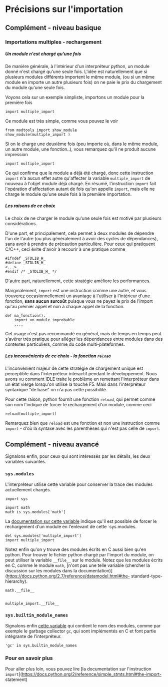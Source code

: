 
# Précisions sur l'importation

## Complément - niveau basique

### Importations multiples - rechargement

##### Un module n'est chargé qu'une fois

De manière générale, à l'intérieur d'un interpréteur python, un module donné
n'est chargé qu'une seule fois. L'idée est naturellement que si plusieurs
modules différents importent le même module, (ou si un même module en importe un
autre plusieurs fois) on ne paie le prix du chargement du module qu'une seule
fois.

Voyons cela sur un exemple simpliste, importons un module pour la première fois


    import multiple_import

Ce module est très simple, comme vous pouvez le voir


    from modtools import show_module
    show_module(multiple_import )

Si on le charge une deuxième fois (peu importe où, dans le même module, un autre
module, une fonction..), vous remarquez qu'il ne produit aucune impression


    import multiple_import 

Ce qui confirme que le module a déjà été chargé, donc cette instruction `import`
n'a aucun effet autre qu'affecter la variable `multiple_import` de nouveau à
l'objet module déjà chargé. En résumé, l'instruction `import` fait l'opération
d'affectation autant de fois qu'on appelle `import`, mais elle ne charge le
module qu'une seule fois à la première importation.

##### Les raisons de ce choix

Le choix de ne charger le module qu'une seule fois est motivé par plusieurs
considérations.

D'une part, et principalement, cela permet à deux modules de dépendre l'un de
l'autre (ou plus généralement à avoir des cycles de dépendances), sans avoir à
prendre de précaution particulière. Pour ceux qui pratiquent C/C++, ceci évite
d'avoir à recourir à une pratique comme

    #ifndef _STDLIB_H_
    #define _STDLIB_H_
    <...>
    #endif /* _STDLIB_H_ */

D'autre part, naturellement, cette stratégie améliore les performances.

Marginalement, `import` est une instruction comme une autre, et vous trouverez
occasionnellement un avantage à l'utiliser à l'intérieur d'une fonction, **sans
aucun surcoût** puisque vous ne payez le prix de l'import qu'au premier appel et
non à chaque appel de la fonction.

    def ma_fonction():
        import un_module_improbable
        ....

Cet usage n'est pas recommandé en général, mais de temps en temps peut s'avérer
très pratique pour alléger les dépendances entre modules dans des contextes
particuliers, comme du code multi-plateformes.

##### Les inconvénients de ce choix - la fonction `reload`

L'inconvénient majeur de cette stratégie de chargement unique est perceptible
dans l'interpréteur interactif pendant le développement. Nous avons vu comment
IDLE traite le problème en remettant l'interpréteur dans un état vierge
lorsqu'on utilise la touche F5. Mais dans l'interpréteur syntaxique "de base" on
n'a pas cette possibilité.

Pour cette raison, python fournit une fonction `reload`, qui permet comme son
nom l'indique de forcer le rechargement d'un module, comme ceci


    reload(multiple_import)

Remarquez bien que `reload` est une fonction et non une instruction comme
`import` - d'où la syntaxe avec les parenthèses qui n'est pas celle de `import`.

## Complément - niveau avancé

Signalons enfin, pour ceux qui sont intéressés par les détails, les deux
variables suivantes.

### `sys.modules`

L'interpréteur utilise cette variable pour conserver la trace des modules
actuellement chargés.


    import sys
    
    import math
    math is sys.modules['math']

La [documentation sur cette
variable](https://docs.python.org/2/library/sys.html#sys.modules) indique qu'il
est possible de forcer le rechargement d'un module en l'enlevant de cette
`sys.modules.


    del sys.modules['multiple_import']
    import multiple_import

Notez enfin qu'on y trouve des modules écrits en C aussi bien qu'en python. Pour
trouver le fichier python chargé par l'import du module, on peut utiliser la
variable `__file__` sur le module. Notez que les modules écrits en C, comme le
module `math`, [n'ont pas une telle variable (chercher la discussion sur les
modules dans la
documentation)](https://docs.python.org/2.7/reference/datamodel.html#the-
standard-type-hierarchy).


    math.__file__


    multiple_import.__file__

### `sys.builtin_module_names`

Signalons enfin [cette
variable](https://docs.python.org/2/library/sys.html#sys.builtin_module_names)
qui contient le nom des modules, comme par exemple le garbage collector `gc`,
qui sont implémentés en C et font partie intégrante de l'interpréteur.


    'gc' in sys.builtin_module_names

### Pour en savoir plus

Pour aller plus loin, vous pouvez lire [la documentation sur l'instruction
`import`](https://docs.python.org/2/reference/simple_stmts.html#the-import-
statement)
